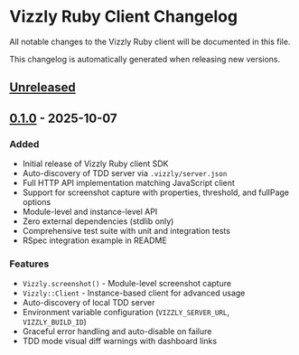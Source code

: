 # Vizzly Ruby Client Changelog

All notable changes to the Vizzly Ruby client will be documented in this file.

This changelog is automatically generated when releasing new versions.

## [Unreleased]

## [0.1.0] - 2025-10-07

### Added
- Initial release of Vizzly Ruby client SDK
- Auto-discovery of TDD server via `.vizzly/server.json`
- Full HTTP API implementation matching JavaScript client
- Support for screenshot capture with properties, threshold, and fullPage options
- Module-level and instance-level API
- Zero external dependencies (stdlib only)
- Comprehensive test suite with unit and integration tests
- RSpec integration example in README

### Features
- `Vizzly.screenshot()` - Module-level screenshot capture
- `Vizzly::Client` - Instance-based client for advanced usage
- Auto-discovery of local TDD server
- Environment variable configuration (`VIZZLY_SERVER_URL`, `VIZZLY_BUILD_ID`)
- Graceful error handling and auto-disable on failure
- TDD mode visual diff warnings with dashboard links

[Unreleased]: https://github.com/vizzly-testing/cli/compare/ruby/v0.1.0...HEAD
[0.1.0]: https://github.com/vizzly-testing/cli/releases/tag/ruby/v0.1.0
